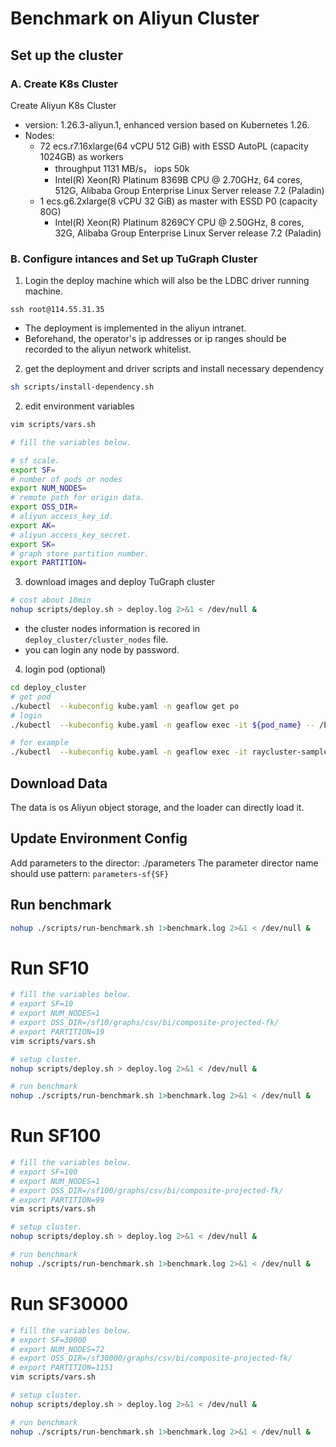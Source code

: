 # Benchmark on Aliyun Cluster

## Set up the cluster
### A. Create K8s Cluster
Create Aliyun K8s Cluster
* version:  1.26.3-aliyun.1, enhanced version based on Kubernetes 1.26. 
* Nodes:
  * 72 ecs.r7.16xlarge(64 vCPU 512 GiB) with ESSD AutoPL (capacity 1024GB) as workers
    *  throughput 1131 MB/s， iops 50k
    *  Intel(R) Xeon(R) Platinum 8369B CPU @ 2.70GHz, 64 cores, 512G, Alibaba Group Enterprise Linux Server release 7.2 (Paladin)
  * 1 ecs.g6.2xlarge(8 vCPU 32 GiB) as master with ESSD P0 (capacity 80G)
  	* Intel(R) Xeon(R) Platinum 8269CY CPU @ 2.50GHz, 8 cores, 32G, Alibaba Group Enterprise Linux Server release 7.2 (Paladin) 

### B. Configure intances and Set up TuGraph Cluster


1. Login the deploy machine which will also be the LDBC driver running machine.
   
```
ssh root@114.55.31.35
```
* The deployment is implemented in the aliyun intranet.
* Beforehand, the operator's ip addresses or ip ranges should be recorded to the aliyun network whitelist.

2. get the deployment and driver scripts and install necessary dependency
```sh
sh scripts/install-dependency.sh
```


2. edit environment variables
```sh
vim scripts/vars.sh

# fill the variables below.

# sf scale.
export SF=
# number of pods or nodes
export NUM_NODES=
# remote path for origin data.
export OSS_DIR=
# aliyun access_key_id.
export AK=
# aliyun access_key_secret.
export SK=
# graph store partition number.
export PARTITION=
```   

3. download images and deploy TuGraph cluster

```sh
# cost about 10min
nohup scripts/deploy.sh > deploy.log 2>&1 < /dev/null &

```
* the cluster nodes information is recored in `deploy_cluster/cluster_nodes` file.
* you can login any node by password.

4. login pod (optional)
```sh
cd deploy_cluster
# get pod
./kubectl  --kubeconfig kube.yaml -n geaflow get po
# login
./kubectl  --kubeconfig kube.yaml -n geaflow exec -it ${pod_name} -- /bin/bash

# for example
./kubectl  --kubeconfig kube.yaml -n geaflow exec -it raycluster-sample-8c64g-worker-1 -- /bin/bash
```

    
    
## Download Data
The data is os Aliyun object storage, and the loader can directly load it.


## Update Environment Config
Add parameters to the director:  ./parameters
The parameter director name should use pattern: `parameters-sf{SF}`


## Run benchmark
```sh
nohup ./scripts/run-benchmark.sh 1>benchmark.log 2>&1 < /dev/null &
```

# Run SF10


```sh
# fill the variables below.
# export SF=10
# export NUM_NODES=1
# export OSS_DIR=/sf10/graphs/csv/bi/composite-projected-fk/
# export PARTITION=19
vim scripts/vars.sh

# setup cluster.
nohup scripts/deploy.sh > deploy.log 2>&1 < /dev/null &

# run benchmark
nohup ./scripts/run-benchmark.sh 1>benchmark.log 2>&1 < /dev/null &

```  

# Run SF100
```sh
# fill the variables below.
# export SF=100
# export NUM_NODES=1
# export OSS_DIR=/sf100/graphs/csv/bi/composite-projected-fk/
# export PARTITION=99
vim scripts/vars.sh

# setup cluster.
nohup scripts/deploy.sh > deploy.log 2>&1 < /dev/null &

# run benchmark
nohup ./scripts/run-benchmark.sh 1>benchmark.log 2>&1 < /dev/null &

``` 

# Run SF30000
```sh
# fill the variables below.
# export SF=30000
# export NUM_NODES=72
# export OSS_DIR=/sf30000/graphs/csv/bi/composite-projected-fk/
# export PARTITION=1151
vim scripts/vars.sh

# setup cluster.
nohup scripts/deploy.sh > deploy.log 2>&1 < /dev/null &

# run benchmark
nohup ./scripts/run-benchmark.sh 1>benchmark.log 2>&1 < /dev/null &

``` 